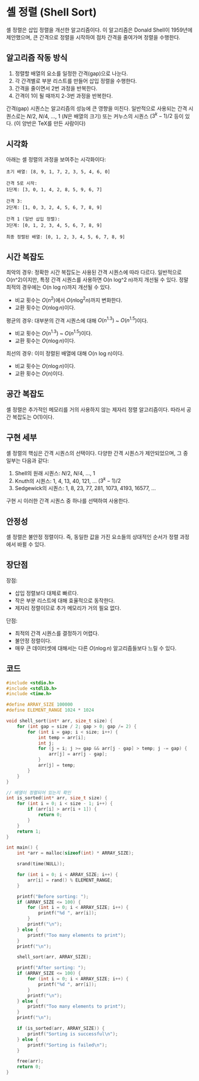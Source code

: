 # 셸 정렬 (Shell Sort)

셸 정렬은 삽입 정렬을 개선한 알고리즘이다. 이 알고리즘은 Donald Shell이 1959년에 제안했으며, 큰 간격으로 정렬을 시작하여 점차 간격을 줄여가며 정렬을 수행한다.

## 알고리즘 작동 방식

1. 정렬할 배열의 요소를 일정한 간격(gap)으로 나눈다.
2. 각 간격별로 부분 리스트를 만들어 삽입 정렬을 수행한다.
3. 간격을 줄이면서 2번 과정을 반복한다.
4. 간격이 1이 될 때까지 2-3번 과정을 반복한다.

간격(gap) 시퀀스는 알고리즘의 성능에 큰 영향을 미친다. 일반적으로 사용되는 간격 시퀀스로는 $N/2$, $N/4$, ..., 1 ($N$은 배열의 크기) 또는 커누스의 시퀀스 $(3^k - 1) / 2$ 등이 있다. (이 양반은 TeX를 만든 사람이다)

## 시각화

아래는 셸 정렬의 과정을 보여주는 시각화이다:

```
초기 배열: [8, 9, 1, 7, 2, 3, 5, 4, 6, 0]

간격 5로 시작:
1단계: [3, 0, 1, 4, 2, 8, 5, 9, 6, 7]

간격 3:
2단계: [1, 0, 3, 2, 4, 5, 6, 7, 8, 9]

간격 1 (일반 삽입 정렬):
3단계: [0, 1, 2, 3, 4, 5, 6, 7, 8, 9]

최종 정렬된 배열: [0, 1, 2, 3, 4, 5, 6, 7, 8, 9]
```

## 시간 복잡도

최악의 경우: 정확한 시간 복잡도는 사용된 간격 시퀀스에 따라 다르다. 일반적으로 O(n^2)이지만, 특정 간격 시퀀스를 사용하면 O(n log^2 n)까지 개선될 수 있다. 정말 최적의 경우에는 O(n log n)까지 개선될 수 있다.

- 비교 횟수는 $O(n^2)$에서 $O(n \log^2 n)$까지 변화한다.
- 교환 횟수는 $O(n \log n)$이다.

평균의 경우: 대부분의 간격 시퀀스에 대해 $O(n^{1.3})$ ~ $O(n^{1.5})$이다.

- 비교 횟수는 $O(n^{1.3})$ ~ $O(n^{1.5})$이다.
- 교환 횟수는 $O(n \log n)$이다.

최선의 경우: 이미 정렬된 배열에 대해 O(n log n)이다.

- 비교 횟수는 $O(n \log n)$이다.
- 교환 횟수는 $O(n)$이다.

## 공간 복잡도

셸 정렬은 추가적인 메모리를 거의 사용하지 않는 제자리 정렬 알고리즘이다. 따라서 공간 복잡도는 O(1)이다.

## 구현 세부

셸 정렬의 핵심은 간격 시퀀스의 선택이다. 다양한 간격 시퀀스가 제안되었으며, 그 중 일부는 다음과 같다:

1. Shell의 원래 시퀀스: $N/2$, $N/4$, ..., 1
2. Knuth의 시퀀스: 1, 4, 13, 40, 121, ... $(3^k - 1) / 2$
3. Sedgewick의 시퀀스: 1, 8, 23, 77, 281, 1073, 4193, 16577, ...

구현 시 이러한 간격 시퀀스 중 하나를 선택하여 사용한다.

## 안정성

셸 정렬은 불안정 정렬이다. 즉, 동일한 값을 가진 요소들의 상대적인 순서가 정렬 과정에서 바뀔 수 있다.

## 장단점

장점:
- 삽입 정렬보다 대체로 빠르다.
- 작은 부분 리스트에 대해 효율적으로 동작한다.
- 제자리 정렬이므로 추가 메모리가 거의 필요 없다.

단점:
- 최적의 간격 시퀀스를 결정하기 어렵다.
- 불안정 정렬이다.
- 매우 큰 데이터셋에 대해서는 다른 $O(n \log n)$ 알고리즘들보다 느릴 수 있다.

## 코드

```c++
#include <stdio.h>
#include <stdlib.h>
#include <time.h>

#define ARRAY_SIZE 100000
#define ELEMENT_RANGE 1024 * 1024

void shell_sort(int* arr, size_t size) {
    for (int gap = size / 2; gap > 0; gap /= 2) {
        for (int i = gap; i < size; i++) {
            int temp = arr[i];
            int j;
            for (j = i; j >= gap && arr[j - gap] > temp; j -= gap) {
                arr[j] = arr[j - gap];
            }
            arr[j] = temp;
        }
    }
}

// 배열이 정렬되어 있는지 확인
int is_sorted(int* arr, size_t size) {
    for (int i = 0; i < size - 1; i++) {
        if (arr[i] > arr[i + 1]) {
            return 0;
        }
    }
    return 1;
}

int main() {
    int *arr = malloc(sizeof(int) * ARRAY_SIZE);

    srand(time(NULL));

    for (int i = 0; i < ARRAY_SIZE; i++) {
        arr[i] = rand() % ELEMENT_RANGE;
    }

    printf("Before sorting: ");
    if (ARRAY_SIZE <= 100) {
        for (int i = 0; i < ARRAY_SIZE; i++) {
            printf("%d ", arr[i]);
        }
        printf("\n");
    } else {
        printf("Too many elements to print");
    }
    printf("\n");

    shell_sort(arr, ARRAY_SIZE);

    printf("After sorting: ");
    if (ARRAY_SIZE <= 100) {
        for (int i = 0; i < ARRAY_SIZE; i++) {
            printf("%d ", arr[i]);
        }
        printf("\n");
    } else {
        printf("Too many elements to print");
    }
    printf("\n");

    if (is_sorted(arr, ARRAY_SIZE)) {
        printf("Sorting is successful\n");
    } else {
        printf("Sorting is failed\n");
    }

    free(arr);
    return 0;
}
```